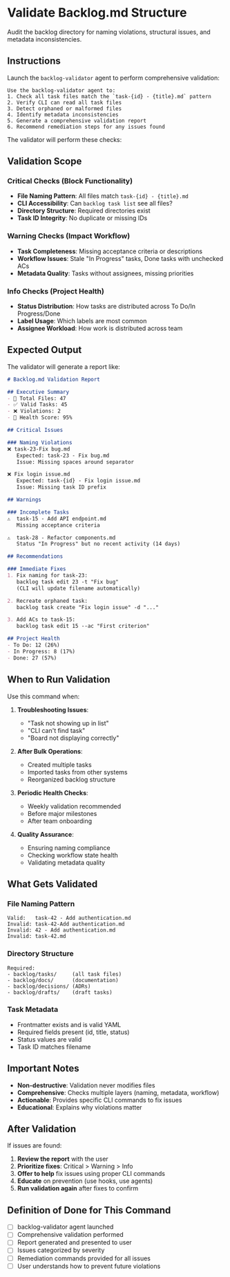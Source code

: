 # Validate Backlog.md Structure

Audit the backlog directory for naming violations, structural issues, and metadata inconsistencies.

## Instructions

Launch the `backlog-validator` agent to perform comprehensive validation:

```
Use the backlog-validator agent to:
1. Check all task files match the `task-{id} - {title}.md` pattern
2. Verify CLI can read all task files
3. Detect orphaned or malformed files
4. Identify metadata inconsistencies
5. Generate a comprehensive validation report
6. Recommend remediation steps for any issues found
```

The validator will perform these checks:

## Validation Scope

### Critical Checks (Block Functionality)
- **File Naming Pattern**: All files match `task-{id} - {title}.md`
- **CLI Accessibility**: Can `backlog task list` see all files?
- **Directory Structure**: Required directories exist
- **Task ID Integrity**: No duplicate or missing IDs

### Warning Checks (Impact Workflow)
- **Task Completeness**: Missing acceptance criteria or descriptions
- **Workflow Issues**: Stale "In Progress" tasks, Done tasks with unchecked ACs
- **Metadata Quality**: Tasks without assignees, missing priorities

### Info Checks (Project Health)
- **Status Distribution**: How tasks are distributed across To Do/In Progress/Done
- **Label Usage**: Which labels are most common
- **Assignee Workload**: How work is distributed across team

## Expected Output

The validator will generate a report like:

```markdown
# Backlog.md Validation Report

## Executive Summary
- 📁 Total Files: 47
- ✅ Valid Tasks: 45
- ❌ Violations: 2
- 🏥 Health Score: 95%

## Critical Issues

### Naming Violations
❌ task-23-Fix bug.md
   Expected: task-23 - Fix bug.md
   Issue: Missing spaces around separator

❌ Fix login issue.md
   Expected: task-{id} - Fix login issue.md
   Issue: Missing task ID prefix

## Warnings

### Incomplete Tasks
⚠️  task-15 - Add API endpoint.md
   Missing acceptance criteria

⚠️  task-28 - Refactor components.md
   Status "In Progress" but no recent activity (14 days)

## Recommendations

### Immediate Fixes
1. Fix naming for task-23:
   backlog task edit 23 -t "Fix bug"
   (CLI will update filename automatically)

2. Recreate orphaned task:
   backlog task create "Fix login issue" -d "..."

3. Add ACs to task-15:
   backlog task edit 15 --ac "First criterion"

## Project Health
- To Do: 12 (26%)
- In Progress: 8 (17%)
- Done: 27 (57%)
```

## When to Run Validation

Use this command when:

1. **Troubleshooting Issues**:
   - "Task not showing up in list"
   - "CLI can't find task"
   - "Board not displaying correctly"

2. **After Bulk Operations**:
   - Created multiple tasks
   - Imported tasks from other systems
   - Reorganized backlog structure

3. **Periodic Health Checks**:
   - Weekly validation recommended
   - Before major milestones
   - After team onboarding

4. **Quality Assurance**:
   - Ensuring naming compliance
   - Checking workflow state health
   - Validating metadata quality

## What Gets Validated

### File Naming Pattern
```
Valid:   task-42 - Add authentication.md
Invalid: task-42-Add authentication.md
Invalid: 42 - Add authentication.md
Invalid: task-42.md
```

### Directory Structure
```
Required:
- backlog/tasks/     (all task files)
- backlog/docs/      (documentation)
- backlog/decisions/ (ADRs)
- backlog/drafts/    (draft tasks)
```

### Task Metadata
- Frontmatter exists and is valid YAML
- Required fields present (id, title, status)
- Status values are valid
- Task ID matches filename

## Important Notes

- **Non-destructive**: Validation never modifies files
- **Comprehensive**: Checks multiple layers (naming, metadata, workflow)
- **Actionable**: Provides specific CLI commands to fix issues
- **Educational**: Explains why violations matter

## After Validation

If issues are found:

1. **Review the report** with the user
2. **Prioritize fixes**: Critical > Warning > Info
3. **Offer to help** fix issues using proper CLI commands
4. **Educate** on prevention (use hooks, use agents)
5. **Run validation again** after fixes to confirm

## Definition of Done for This Command

- [ ] backlog-validator agent launched
- [ ] Comprehensive validation performed
- [ ] Report generated and presented to user
- [ ] Issues categorized by severity
- [ ] Remediation commands provided for all issues
- [ ] User understands how to prevent future violations
